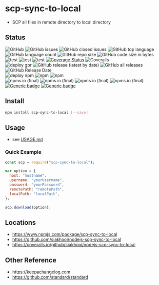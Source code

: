 # scp-sync-to-local

- SCP all files in remote directory to local directory

## Status

![GitHub](https://img.shields.io/github/license/siakhooi/nodejs-scp-sync-to-local)
![GitHub issues](https://img.shields.io/github/issues/siakhooi/nodejs-scp-sync-to-local)
![GitHub closed issues](https://img.shields.io/github/issues-closed/siakhooi/nodejs-scp-sync-to-local)
![GitHub top language](https://img.shields.io/github/languages/top/siakhooi/nodejs-scp-sync-to-local)
![GitHub language count](https://img.shields.io/github/languages/count/siakhooi/nodejs-scp-sync-to-local)
![GitHub repo size](https://img.shields.io/github/repo-size/siakhooi/nodejs-scp-sync-to-local)
![GitHub code size in bytes](https://img.shields.io/github/languages/code-size/siakhooi/nodejs-scp-sync-to-local)<BR>
![test](https://github.com/siakhooi/nodejs-scp-sync-to-local/actions/workflows/test-eslint.yml/badge.svg)
![test](https://github.com/siakhooi/nodejs-scp-sync-to-local/actions/workflows/test-jest.yml/badge.svg)
![test](https://github.com/siakhooi/nodejs-scp-sync-to-local/actions/workflows/test-jest-coveralls.yml/badge.svg)
[![Coverage Status](https://coveralls.io/repos/github/siakhooi/nodejs-scp-sync-to-local/badge.svg?branch=master)](https://coveralls.io/github/siakhooi/nodejs-scp-sync-to-local?branch=master)
![Coveralls](https://img.shields.io/coveralls/github/siakhooi/nodejs-scp-sync-to-local)<BR>
![deploy gpr](https://github.com/siakhooi/nodejs-scp-sync-to-local/actions/workflows/publish-gpr.yml/badge.svg)
![GitHub release (latest by date)](https://img.shields.io/github/v/release/siakhooi/nodejs-scp-sync-to-local)
![GitHub all releases](https://img.shields.io/github/downloads/siakhooi/nodejs-scp-sync-to-local/total?color=33cb56)
![GitHub Release Date](https://img.shields.io/github/release-date/siakhooi/nodejs-scp-sync-to-local)<BR>
![deploy npm](https://github.com/siakhooi/nodejs-scp-sync-to-local/actions/workflows/publish-npm.yml/badge.svg)
![npm](https://img.shields.io/npm/v/scp-sync-to-local?color=0e7fc0&label=release)
![npm](https://img.shields.io/npm/dt/scp-sync-to-local)<BR>
![npms.io (final)](https://img.shields.io/npms-io/final-score/scp-sync-to-local)
![npms.io (final)](https://img.shields.io/npms-io/maintenance-score/scp-sync-to-local)
![npms.io (final)](https://img.shields.io/npms-io/popularity-score/scp-sync-to-local)
![npms.io (final)](https://img.shields.io/npms-io/quality-score/scp-sync-to-local)<BR>
[![Generic badge](https://img.shields.io/badge/Funding-BuyMeACoffee-33cb56.svg)](https://www.buymeacoffee.com/siakhooi)
[![Generic badge](https://img.shields.io/badge/Funding-Ko%20Fi-33cb56.svg)](https://ko-fi.com/siakhooi)

## Install

```bash
npm install scp-sync-to-local [--save]
```

## Usage

- see [USAGE.md](USAGE.md)

### Quick Example

```js
const scp = require("scp-sync-to-local");

var option = {
  host: "hostname",
  username: "yourUsername",
  password: "yourPassword",
  remotePath: "remotePath",
  localPath: "localPath",
};

scp.download(option);
```

## Locations

- <https://www.npmjs.com/package/scp-sync-to-local>
- <https://github.com/siakhooi/nodejs-scp-sync-to-local>
- <https://coveralls.io/github/siakhooi/nodejs-scp-sync-to-local>

## Other Reference

- <https://keepachangelog.com>
- <https://github.com/standard/standard>
